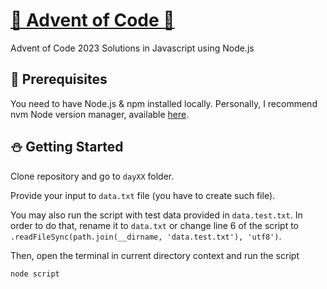 # [🎄 Advent of Code 🎄](https://adventofcode.com/)

Advent of Code 2023 Solutions in Javascript using Node.js

## :santa: Prerequisites

You need to have Node.js & npm installed locally. Personally, I recommend nvm Node version manager, available [here](https://github.com/coreybutler/nvm-windows).

## :snowman: Getting Started

Clone repository and go to `dayXX` folder.

Provide your input to `data.txt` file (you have to create such file).

You may also run the script with test data provided in `data.test.txt`. In order to do that, rename it to `data.txt` or change line 6 of the script to `.readFileSync(path.join(__dirname, 'data.test.txt'), 'utf8')`.

Then, open the terminal in current directory context and run the script

```
node script
```
